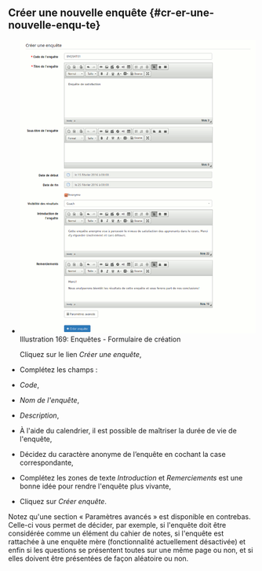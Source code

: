 ## Créer une nouvelle enquête {#cr-er-une-nouvelle-enqu-te}

*   ![](../assets/image245.png)Illustration 169: Enquêtes - Formulaire de création

    Cliquez sur le lien _Créer une enquête_,
*   Complétez les champs :

*   _Code_,

*   _Nom de l&#039;enquête_,

*   _Description_,

*   À l&#039;aide du calendrier, il est possible de maîtriser la durée de vie de l&#039;enquête,

*   Décidez du caractère anonyme de l’enquête en cochant la case correspondante,

*   Complétez les zones de texte _Introduction_ et _Remerciements_ est une bonne idée pour rendre l&#039;enquête plus vivante,

*   Cliquez sur _Créer enquête_.

Notez qu&#039;une section « Paramètres avancés » est disponible en contrebas. Celle-ci vous permet de décider, par exemple, si l&#039;enquête doit être considérée comme un élément du cahier de notes, si l&#039;enquête est rattachée à une enquête mère (fonctionnalité actuellement désactivée) et enfin si les questions se présentent toutes sur une même page ou non, et si elles doivent être présentées de façon aléatoire ou non.